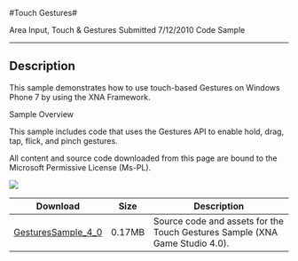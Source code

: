 #Touch Gestures#

Area
Input, Touch & Gestures
Submitted
7/12/2010
Code Sample

---

## Description

This sample demonstrates how to use touch-based Gestures on Windows Phone 7 by using the XNA Framework.

Sample Overview

This sample includes code that uses the Gestures API to enable hold, drag, tap, flick, and pinch gestures.


All content and source code downloaded from this page are bound to the Microsoft Permissive License (Ms-PL).

![](https://github.com/simondarksidej/XNAGameStudio/blob/master/Images/gesture1.png?raw=true)


Download | Size | Description
---|---|---|
[GesturesSample_4_0](https://github.com/simondarksidej/XNAGameStudio/tree/master/Samples/GesturesSample_4_0) | 0.17MB | Source code and assets for the Touch Gestures Sample (XNA Game Studio 4.0). 